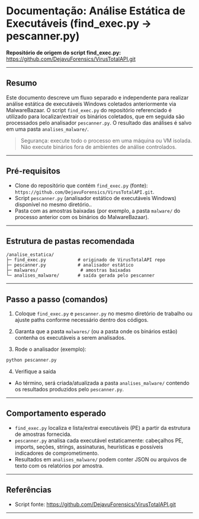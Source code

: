 # Documentação: Análise Estática de Executáveis (find_exec.py → pescanner.py)

**Repositório de origem do script find_exec.py:** https://github.com/DejavuForensics/VirusTotalAPI.git

---

## Resumo
Este documento descreve um fluxo separado e independente para realizar análise estática de executáveis Windows coletados anteriormente via MalwareBazaar. O script `find_exec.py` do repositório referenciado é utilizado para localizar/extrair os binários coletados, que em seguida são processados pelo analisador `pescanner.py`. O resultado das análises é salvo em uma pasta `analises_malware/`.

> Segurança: execute todo o processo em uma máquina ou VM isolada. Não execute binários fora de ambientes de análise controlados.

---

## Pré-requisitos
- Clone do repositório que contém `find_exec.py` (fonte): `https://github.com/DejavuForensics/VirusTotalAPI.git`.
- Script `pescanner.py` (analisador estático de executáveis Windows) disponível no mesmo diretório..
- Pasta com as amostras baixadas (por exemplo, a pasta `malware/` do processo anterior com os binários do MalwareBazaar).

---

## Estrutura de pastas recomendada
```
/analise_estatica/
├─ find_exec.py            # originado de VirusTotalAPI repo
├─ pescanner.py            # analisador estático
├─ malwares/                # amostras baixadas
└─ analises_malware/       # saída gerada pelo pescanner
```

---

## Passo a passo (comandos)


1. Coloque `find_exec.py` e `pescanner.py` no mesmo diretório de trabalho ou ajuste paths conforme necessário dentro dos códigos.


2. Garanta que a pasta `malwares/` (ou a pasta onde os binários estão) contenha os executáveis a serem analisados.

3. Rode o analisador (exemplo):

```bash
python pescanner.py
```

4. Verifique a saída

- Ao término, será criada/atualizada a pasta `analises_malware/` contendo os resultados produzidos pelo `pescanner.py`.

---

## Comportamento esperado
- `find_exec.py` localiza e lista/extrai executáveis (PE) a partir da estrutura de amostras fornecida.
- `pescanner.py` analisa cada executável estaticamente: cabeçalhos PE, imports, seções, strings, assinaturas, heurísticas e possíveis indicadores de comprometimento.
- Resultados em `analises_malware/` podem conter JSON ou arquivos de texto com os relatórios por amostra.


---

## Referências
- Script fonte: https://github.com/DejavuForensics/VirusTotalAPI.git

---

